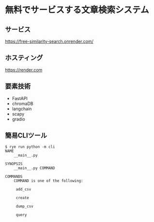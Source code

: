 # 無料でサービスする文章検索システム  

## サービス  

https://free-similarity-search.onrender.com/  

## ホスティング  

https://render.com

## 要素技術  

- FastAPI
- chromaDB
- langchain
- scapy
- gradio

## 簡易CLIツール  

```
$ rye run python -m cli
NAME
    __main__.py

SYNOPSIS
    __main__.py COMMAND

COMMANDS
    COMMAND is one of the following:

     add_csv

     create

     dump_csv

     query
```
